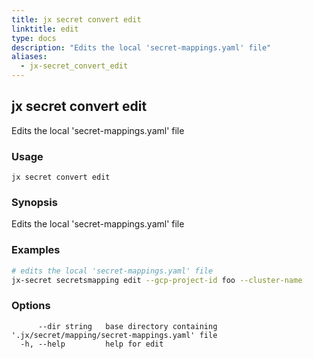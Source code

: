 ```yaml
---
title: jx secret convert edit
linktitle: edit
type: docs
description: "Edits the local 'secret-mappings.yaml' file"
aliases:
  - jx-secret_convert_edit
---
```


## jx secret convert edit

Edits the local 'secret-mappings.yaml' file

### Usage

```
jx secret convert edit
```

### Synopsis

Edits the local 'secret-mappings.yaml' file

### Examples

  ```bash
  # edits the local 'secret-mappings.yaml' file
  jx-secret secretsmapping edit --gcp-project-id foo --cluster-name

  ```
### Options

```
      --dir string   base directory containing '.jx/secret/mapping/secret-mappings.yaml' file
  -h, --help         help for edit
```

